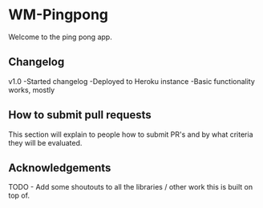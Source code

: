 WM-Pingpong
===========================
  
Welcome to the ping pong app.
  
Changelog
---------------------------

v1.0
-Started changelog
-Deployed to Heroku instance
-Basic functionality works, mostly
    
How to submit pull requests
---------------------------

This section will explain to people how to submit PR's and by what criteria they will be evaluated.
  
Acknowledgements
---------------------------

TODO - Add some shoutouts to all the libraries / other work this is built on top of.